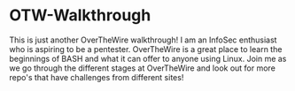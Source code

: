 # OTW-Walkthrough
This is just another OverTheWire walkthrough!
I am an InfoSec enthusiast who is aspiring to be a pentester.
OverTheWire is a great place to learn the beginnings of BASH and what it can offer to anyone using Linux.
Join me as we go through the different stages at OverTheWire and look out for more repo's that have challenges from different sites!
